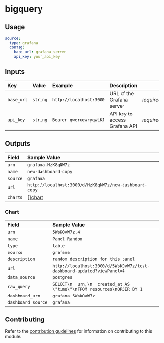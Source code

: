 # bigquery

## Usage

```yaml
source:
  type: grafana
  config:
    base_url: grafana_server
    api_key: your_api_key
```

## Inputs

| Key | Value | Example | Description |    |
| :-- | :---- | :------ | :---------- | :- |
| `base_url` | `string` | `http://localhost:3000` | URL of the Grafana server | *required* |
| `api_key` | `string` | `Bearer qweruqwryqwLKJ` | API key to access Grafana API | *required* |

## Outputs

| Field | Sample Value |
| :---- | :---- |
| `urn` | `grafana.HzK8qNW7z` |
| `name` | `new-dashboard-copy` |
| `source` | `grafana` |
| `url` | `http://localhost:3000/d/HzK8qNW7z/new-dashboard-copy` |
| `charts` | [][chart](#chart) |

### Chart

| Field | Sample Value |
| :---- | :---- |
| `urn` | `5WsKOvW7z.4` |
| `name` | `Panel Random` |
| `type` | `table` |
| `source` | `grafana` |
| `description` | `random description for this panel` |
| `url` | `http://localhost:3000/d/5WsKOvW7z/test-dashboard-updated?viewPanel=4` |
| `data_source` | `postgres` |
| `raw_query` | `SELECT\n  urn,\n  created_at AS \"time\"\nFROM resources\nORDER BY 1` |
| `dashboard_urn` | `grafana.5WsKOvW7z` |
| `dashboard_source` | `grafana` |

## Contributing

Refer to the [contribution guidelines](../../../docs/contribute/guide.md#adding-a-new-extractor) for information on contributing to this module.
